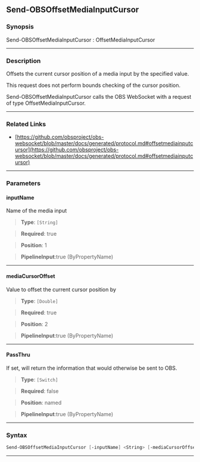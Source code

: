 Send-OBSOffsetMediaInputCursor
------------------------------
### Synopsis
Send-OBSOffsetMediaInputCursor : OffsetMediaInputCursor

---
### Description

Offsets the current cursor position of a media input by the specified value.

This request does not perform bounds checking of the cursor position.


Send-OBSOffsetMediaInputCursor calls the OBS WebSocket with a request of type OffsetMediaInputCursor.

---
### Related Links
* [https://github.com/obsproject/obs-websocket/blob/master/docs/generated/protocol.md#offsetmediainputcursor](https://github.com/obsproject/obs-websocket/blob/master/docs/generated/protocol.md#offsetmediainputcursor)



---
### Parameters
#### **inputName**

Name of the media input



> **Type**: ```[String]```

> **Required**: true

> **Position**: 1

> **PipelineInput**:true (ByPropertyName)



---
#### **mediaCursorOffset**

Value to offset the current cursor position by



> **Type**: ```[Double]```

> **Required**: true

> **Position**: 2

> **PipelineInput**:true (ByPropertyName)



---
#### **PassThru**

If set, will return the information that would otherwise be sent to OBS.



> **Type**: ```[Switch]```

> **Required**: false

> **Position**: named

> **PipelineInput**:true (ByPropertyName)



---
### Syntax
```PowerShell
Send-OBSOffsetMediaInputCursor [-inputName] <String> [-mediaCursorOffset] <Double> [-PassThru] [<CommonParameters>]
```
---
